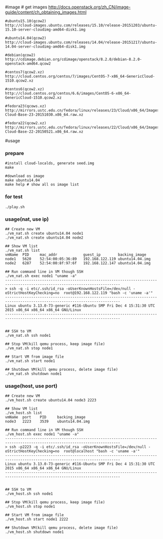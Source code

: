 #image
	# get images
	http://docs.openstack.org/zh_CN/image-guide/content/ch_obtaining_images.html

	#ubuntu15.10(qcow2)
	http://cloud-images.ubuntu.com/releases/15.10/release-20151203/ubuntu-15.10-server-cloudimg-amd64-disk1.img

	#ubuntu14.04(qcow2)
	http://cloud-images.ubuntu.com/releases/14.04/release-20151217/ubuntu-14.04-server-cloudimg-amd64-disk1.img

	#debian(qcow2)
	http://cdimage.debian.org/cdimage/openstack/8.2.0/debian-8.2.0-openstack-amd64.qcow2

	#centos7(qcow2.xz)
	http://cloud.centos.org/centos/7/images/CentOS-7-x86_64-GenericCloud-1510.qcow2.xz

	#centos6(qcow2.xz)
	http://cloud.centos.org/centos/6.6/images/CentOS-6-x86_64-GenericCloud-1510.qcow2.xz

	#fedora23(qcows.xz)
	http://mirrors.ustc.edu.cn/fedora/linux/releases/23/Cloud/x86_64/Images/Fedora-Cloud-Base-23-20151030.x86_64.raw.xz

	#fedora22(qcow2.xz)
	http://mirrors.ustc.edu.cn/fedora/linux/releases/22/Cloud/x86_64/Images/Fedora-Cloud-Base-22-20150521.x86_64.raw.xz

#usage

### prepare

	#install cloud-localds, generate seed.img
	make

	#download os image
	make ubuntu14.04
	make help # show all os image list


### for test

	./play.sh


### usage(nat, use ip)

	## Create new VM
	./vm_nat.sh create ubuntu14.04 node1
	./vm_nat.sh create ubuntu14.04 node2

	## Show VM list
	./vm_nat.sh list
	vmName	PID		mac_addr			guest_ip		backing_image
	node1	5620	52:54:00:05:36:89	192.168.122.119	ubuntu14.04.img
	node2	6287	52:54:00:8f:97:6f	192.168.122.147	ubuntu14.04.img

	## Run command line in VM though SSH
	./vm_nat.sh exec node1 "uname -a"
	---------------------------------------------------------------------------------------------------------------------------
	> ssh -q -i etc/.ssh/id_rsa -oUserKnownHostsFile=/dev/null -oStrictHostKeyChecking=no  root@192.168.122.119 "bash -c 'uname -a'"
	---------------------------------------------------------------------------------------------------------------------------
	Linux ubuntu 3.13.0-73-generic #116-Ubuntu SMP Fri Dec 4 15:31:30 UTC 2015 x86_64 x86_64 x86_64 GNU/Linux
	---------------------------------------------------------------------------------------------------------------------------


	## SSH to VM
	./vm_nat.sh ssh node1

	## Stop VM(kill qemu process, keep image file)
	./vm_nat.sh stop node1

	## Start VM from image file
	./vm_nat.sh start node1

	## Shutdown VM(kill qemu process, delete image file)
	./vm_nat.sh shutdown node1


### usage(host, use port)

	## Create new VM
	./vm_host.sh create ubuntu14.04 node3 2223

	## Show VM list
	./vm_host.sh list
	vmName	port	PID		backing_image
	node3	2223	3539	ubuntu14.04.img

	## Run command line in VM though SSH
	./vm_host.sh exec node1 "uname -a"
	---------------------------------------------------------------------------------------------------------------------------
	> ssh -p2223 -q -i etc/.ssh/id_rsa -oUserKnownHostsFile=/dev/null -oStrictHostKeyChecking=no  root@localhost "bash -c 'uname -a'"
	---------------------------------------------------------------------------------------------------------------------------
	Linux ubuntu 3.13.0-73-generic #116-Ubuntu SMP Fri Dec 4 15:31:30 UTC 2015 x86_64 x86_64 x86_64 GNU/Linux
	---------------------------------------------------------------------------------------------------------------------------


	## SSH to VM
	./vm_host.sh ssh node1

	## Stop VM(kill qemu process, keep image file)
	./vm_host.sh stop node1

	## Start VM from image file
	./vm_host.sh start node1 2222

	## Shutdown VM(kill qemu process, delete image file)
	./vm_host.sh shutdown node1

